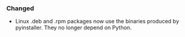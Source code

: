 ### Changed

- Linux .deb and .rpm packages now use the binaries produced by pyinstaller. They no longer depend on Python.
